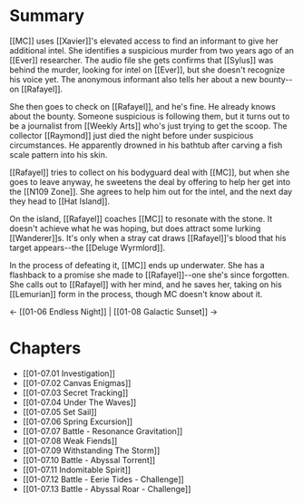 # Summary
[[MC]] uses [[Xavier]]'s elevated access to find an informant to give her additional intel. She identifies a suspicious murder from two years ago of an [[Ever]] researcher. The audio file she gets confirms that [[Sylus]] was behind the murder, looking for intel on [[Ever]], but she doesn't recognize his voice yet. The anonymous informant also tells her about a new bounty--on [[Rafayel]].

She then goes to check on [[Rafayel]], and he's fine. He already knows about the bounty. Someone suspicious is following them, but it turns out to be a journalist from [[Weekly Arts]] who's just trying to get the scoop. The collector [[Raymond]] just died the night before under suspicious circumstances. He apparently drowned in his bathtub after carving a fish scale pattern into his skin.

[[Rafayel]] tries to collect on his bodyguard deal with [[MC]], but when she goes to leave anyway, he sweetens the deal by offering to help her get into the [[N109 Zone]]. She agrees to help him out for the intel, and the next day they head to [[Hat Island]].

On the island, [[Rafayel]] coaches [[MC]] to resonate with the stone. It doesn't achieve what he was hoping, but does attract some lurking [[Wanderer]]s. It's only when a stray cat draws [[Rafayel]]'s blood that his target appears--the [[Deluge Wyrmlord]].

In the process of defeating it, [[MC]] ends up underwater. She has a flashback to a promise she made to [[Rafayel]]--one she's since forgotten. She calls out to [[Rafayel]] with her mind, and he saves her, taking on his [[Lemurian]] form in the process, though MC doesn't know about it.

← [[01-06 Endless Night]] | [[01-08 Galactic Sunset]] →
# Chapters
* [[01-07.01 Investigation]]
* [[01-07.02 Canvas Enigmas]]
* [[01-07.03 Secret Tracking]]
* [[01-07.04 Under The Waves]]
* [[01-07.05 Set Sail]]
* [[01-07.06 Spring Excursion]]
* [[01-07.07 Battle - Resonance Gravitation]]
* [[01-07.08 Weak Fiends]]
* [[01-07.09 Withstanding The Storm]]
* [[01-07.10 Battle - Abyssal Torrent]]
* [[01-07.11 Indomitable Spirit]]
* [[01-07.12 Battle - Eerie Tides - Challenge]]
* [[01-07.13 Battle - Abyssal Roar - Challenge]]